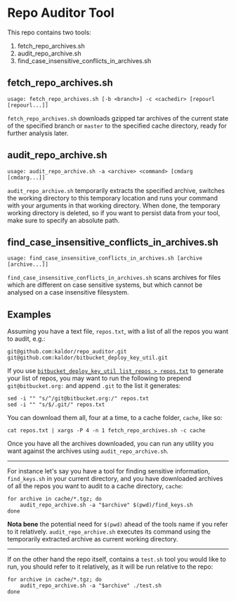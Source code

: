 # Repo Auditor Tool

This repo contains two tools:

1. fetch_repo_archives.sh
2. audit_repo_archive.sh
3. find_case_insensitive_conflicts_in_archives.sh

## fetch_repo_archives.sh

    usage: fetch_repo_archives.sh [-b <branch>] -c <cachedir> [repourl [repourl...]]

`fetch_repo_archives.sh` downloads gzipped tar archives of the current state of the specified branch or `master` to the specified cache directory, ready for further analysis later.

## audit_repo_archive.sh

    usage: audit_repo_archive.sh -a <archive> <command> [cmdarg [cmdarg...]]

`audit_repo_archive.sh` temporarily extracts the specified archive, switches the working directory to this temporary location and runs your command with your arguments in that working directory. When done, the temporary working directory is deleted, so if you want to persist data from your tool, make sure to specify an absolute path.

## find_case_insensitive_conflicts_in_archives.sh

    usage: find_case_insensitive_conflicts_in_archives.sh [archive [archive...]]

`find_case_insensitive_conflicts_in_archives.sh` scans archives for files which are different on case sensitive systems, but which cannot be analysed on a case insensitive filesystem.

## Examples

Assuming you have a text file, `repos.txt`, with a list of all the repos you want to audit, e.g.:

    git@github.com:kaldor/repo_auditor.git
    git@github.com:kaldor/bitbucket_deploy_key_util.git

If you use [`bitbucket_deploy_key_util list_repos > repos.txt`][bitbucket_deploy_key_util] to generate your list of repos, you may want to run the following to prepend `git@bitbucket.org:` and append `.git` to the list it generates:

    sed -i "" "s/^/git@bitbucket.org:/" repos.txt
    sed -i "" "s/$/.git/" repos.txt

You can download them all, four at a time, to a cache folder, `cache`, like so:

    cat repos.txt | xargs -P 4 -n 1 fetch_repo_archives.sh -c cache

Once you have all the archives downloaded, you can run any utility you want against the archives using `audit_repo_archive.sh`.

---

For instance let's say you have a tool for finding sensitive information, `find_keys.sh` in your current directory, and you have downloaded archives of all the repos you want to audit to a cache directory, `cache`:

    for archive in cache/*.tgz; do
        audit_repo_archive.sh -a "$archive" $(pwd)/find_keys.sh
    done

**Nota bene** the potential need for `$(pwd)` ahead of the tools name if you refer to it relatively. `audit_repo_archive.sh` executes its command using the temporarily extracted archive as current working directory.

---

If on the other hand the repo itself, contains a `test.sh` tool you would like to run, you should refer to it relatively, as it will be run relative to the repo:

    for archive in cache/*.tgz; do
        audit_repo_archive.sh -a "$archive" ./test.sh
    done

[bitbucket_deploy_key_util]: https://github.com/kaldor/bitbucket_deploy_key_util